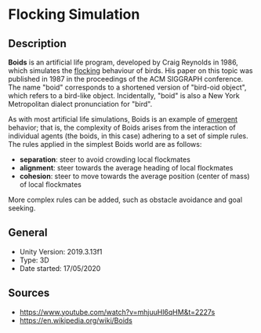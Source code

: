 # Flocking Simulation
## Description
**Boids** is an artificial life program, developed by Craig Reynolds in 1986, which simulates the [flocking](https://en.wikipedia.org/wiki/Flocking_(behavior) "Flocking (behavior)") behaviour of birds. His paper on this topic was published in 1987 in the proceedings of the ACM SIGGRAPH conference. The name "boid" corresponds to a shortened version of "bird-oid object", which refers to a bird-like object. Incidentally, "boid" is also a New York Metropolitan dialect pronunciation for "bird".

As with most artificial life simulations, Boids is an example of [emergent](https://en.wikipedia.org/wiki/Emergence "Emergence") behavior; that is, the complexity of Boids arises from the interaction of individual agents (the boids, in this case) adhering to a set of simple rules. The rules applied in the simplest Boids world are as follows:

-   **separation**: steer to avoid crowding local flockmates
-   **alignment**: steer towards the average heading of local flockmates
-   **cohesion**: steer to move towards the average position (center of mass) of local flockmates

More complex rules can be added, such as obstacle avoidance and goal seeking.
## General
- Unity Version: 2019.3.13f1
- Type: 3D
- Date started: 17/05/2020
## Sources
- https://www.youtube.com/watch?v=mhjuuHl6qHM&t=2227s
- https://en.wikipedia.org/wiki/Boids
<!--stackedit_data:
eyJoaXN0b3J5IjpbLTM2MjE0MTcwMSwxMTY4NDcxMjY1XX0=
-->